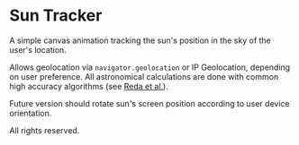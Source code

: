 # Sun Tracker

A simple canvas animation tracking the sun's position in the sky of the user's location.

Allows geolocation via `navigator.geolocation` or IP Geolocation, depending on user preference. All astronomical calculations are done with common high accuracy algorithms (see [Reda et al.](https://www.nrel.gov/docs/fy08osti/34302.pdf)).

Future version should rotate sun's screen position according to user device orientation.

All rights reserved.
